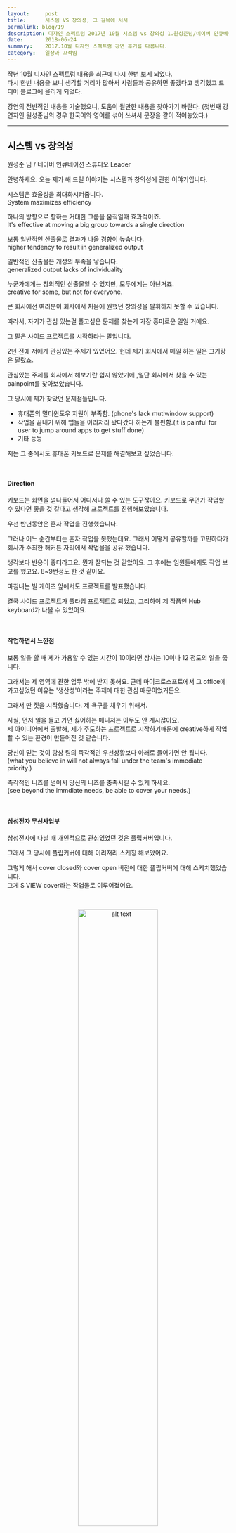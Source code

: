 ```yaml
---
layout:     post
title:      시스템 VS 창의성, 그 길목에 서서 
permalink: blog/19
description: 디자인 스펙트럼 2017년 10월 시스템 vs 창의성 1.원성준님/네이버 인큐베이션스튜디오 2.김효성님/sk플래닛 3.남영철님/toss 토스 시스템은 효율성을 극대화.
date:       2018-06-24
summary:    2017.10월 디자인 스펙트럼 강연 후기를 다룹니다.
category:   일상과 끄적임
---
```


작년 10월 디자인 스펙트럼 내용을 최근에 다시 한번 보게 되었다.  
다시 한번 내용을 보니 생각할 거리가 많아서 사람들과 공유하면 좋겠다고 생각했고 드디어 블로그에 올리게 되었다.

강연의 전반적인 내용을 기술했으니, 도움이 될만한 내용을 찾아가기 바란다.
(첫번째 강연자인 원성준님의 경우 한국어와 영어를 섞어 쓰셔서 문장을 같이 적어놓았다.)
- - -

## 시스템 vs 창의성

원성준 님 / 네이버 인큐베이션 스튜디오 Leader

안녕하세요. 오늘 제가 해 드릴 이야기는 시스템과 창의성에 관한 이야기입니다.

시스템은 효율성을 최대화시켜줍니다.  
System maximizes efficiency 

하나의 방향으로 향하는 거대한 그룹을 움직일때 효과적이죠.  
It's effective at moving a big group towards a single direction

보통 일반적인 산출물로 결과가 나올 경향이 높습니다.  
higher tendency to result in generalized output

일반적인 산출물은 개성의 부족을 낳습니다.  
generalized output lacks of individuality

누군가에게는 창의적인 산출물일 수 있지만, 모두에게는 아닌거죠.  
creative for some, but not for everyone.

큰 회사에선 여러분이 회사에서 처음에 원했던 창의성을 발휘하지 못할 수 있습니다. 

따라서, 자기가 관심 있는걸 풀고싶은 문제를 찾는게 가장 흥미로운 일일 거에요.

그 말은 사이드 프로젝트를 시작하라는 말입니다. 

2년 전에 저에게 관심있는 주제가 있었어요. 헌데 제가 회사에서 매일 하는 일은 그거랑은 달랐죠.

관심있는 주제를 회사에서 해보기란 쉽지 않았기에 ,일단 회사에서 찾을 수 있는 painpoint를 찾아보았습니다.

그 당시에 제가 찾았던 문제점들입니다.  

* 휴대폰의 멀티윈도우 지원이 부족함. (phone's lack mutiwindow support)
* 작업을 끝내기 위해 앱들을 이리저리 왔다갔다 하는게 불편함.(it is painful for user to jump around apps to get stuff done)
* 기타 등등

저는 그 중에서도 휴대폰 키보드로 문제를 해결해보고 싶었습니다.

<br>

#### Direction

키보드는 화면을 넘나들어서 어디서나 쓸 수 있는 도구잖아요. 키보드로 무언가 작업할 수 있다면 좋을 것 같다고 생각해 프로젝트를 진행해보았습니다.

<!--keyboard that can kill the need to jump around window be your genie -->

우선 반년동안은 혼자 작업을 진행했습니다.

그러나 어느 순간부터는 혼자 작업을 못했는데요. 그래서 어떻게 공유할까를 고민하다가 회사가 주최한 해커톤 자리에서 작업물을 공유 했습니다.

생각보다 반응이 좋더라고요. 뭔가 잘되는 것 같았어요. 그 후에는 임원들에게도 작업 보고를 했고요. 
8~9번정도 한 것 같아요.

마침내는 빌 게이츠 앞에서도 프로젝트를 발표했습니다.

결국 사이드 프로젝트가 풀타임 프로젝트로 되었고, 그리하여 제 작품인 Hub keyboard가 나올 수 있었어요.

<br>

#### 작업하면서 느낀점

보통 일을 할 때 제가 가용할 수 있는 시간이 10이라면 상사는 10이나 12 정도의 일을 줍니다.

그래서는 제 영역에 관한 업무 밖에 받지 못해요. 근데 마이크로소프트에서 그 office에 가고싶었던 이유는 '생산성'이라는 주제에 대한 관심 때문이었거든요.

그래서 딴 짓을 시작했습니다. 제 욕구를 채우기 위해서. 

사실, 먼저 일을 들고 가면 싫어하는 매니저는 아무도 안 계시잖아요.   
제 아이디어에서 출발해, 제가 주도하는 프로젝트로 시작하기때문에 creative하게 작업할 수 있는 환경이 만들어진 것 같습니다.

당신이 믿는 것이 항상 팀의 즉각적인 우선상황보다 아래로 들어가면 안 됩니다.  
(what you believe in will not always fall under the team's immediate priority.)

즉각적인 니즈를 넘어서 당신의 니즈를 충족시킬 수 있게 하세요.  
(see beyond the immdiate needs, be able to cover your needs.)

<br>

#### 삼성전자 무선사업부

삼성전자에 다닐 때 개인적으로 관심있었던 것은 플립커버입니다.

그래서 그 당시에 플립커버에 대해 이리저리 스케칭 해보았어요.

그렇게 해서 cover closed와 cover open 버전에 대한 플립커버에 대해 스케치했었습니다.  
그게  S VIEW cover라는 작업물로 이루어졌어요.

<br>

<p align ="middle">	
 <img src="https://images.mobilefun.co.uk/graphics/productmisc/38371/samsung_flip_300_02.jpg" alt="alt text" width = "60%">
</p>


<br>


결과적으로 회사에게 도움이 많이 되었습니다. 시리즈로 계속 낼 정도 였으니까요.

작업할 당시에는 내부적으로 '그거 하지말라' 라는 소리를 많이 들었어요.   
'중요한 과제가 있으니까 그거 따로 해라.' 라는 말을 많이 들었습니다.

근데 그냥 귀를 덮고 밤을 새면서(?) 작업을 많이 했어요.

헌데 나중에 보니 기존의 크게 진행했던 프로젝트는 다 완료를 못하고 제가 사이드로 했던 프로젝트는 끝까지 런칭을 완료했었죠.

<strong>말씀드리고 싶은 요점은,</strong>

누군가가 여러분에게 이래라저래라 할 수도 있고 작업에 대해 '그만 해'라고 할 수 있지만 여러분은 최대한 할 수 있을만큼 그 소리들을 필터링 하세요.

여러분이 좀 더 크리에이티브 할 수 있는 곳에서 기회를 줍기 위해 노력하세요.  
(try picking an opportuninty where you can get to be more creative.)

이거에 관한 짧은 일화를 들려드릴게요. 

당시 삼성에서 갤럭시 S2를 한창 제작할 때가 있었어요.  
그 때 저에겐 2가지 선택지가 있었는데, 

갤럭시 S2 vs T모바일에서 어린 친구들을 겨냥한 폰(niche phone for a spcific carrier just in the U.S)  
이라는 2가지 선택지였지요.

후자는 보상은 좀 적을 수 있지만 좀 더 많은 creativity와 높은 responsibility가 보장되었어요.    
그래서 후자를 선택했고 결국 런칭했습니다.

물론 결과는 갤럭시 S2R가 훨씬 좋았었지만 저는 제가 만들어 나갈 수 있는 과제를 찾았고 그 때의 기억에 만족 하고 있어요.

자신이 크리에이티브하게 될 수 있는 환경을 이끌어보세요.     
자신을 큰 기계 안에 작은 톱니가 된 것 같이 느끼게 만들지 마세요.  
(Leading envrioment to be creative  
Don't make one feel like a small cog in a big machine.)

<br>

#### 인큐베이션 스튜디오

서비스에는 그것을 만드는 프로세스가 있습니다.  
문제를 발견하고, 그 문제의 대한 해결책을 잘 키워서, 실제 서비스로 만들어 보는 것이죠.

discover - incubate - realize

현재 저는 네이버에서 인큐베이션 스튜디오라는 팀을 이끌고 있는데요.

저는 서비스를 만드는 팀을 재즈뮤지션 팀으로 봐요.   
다양한 관점을 함께 가져갈 수 있고, 문제에서 출발하고 문제를 탐험하는 팀처럼 말이죠.

그래서 아이디어를 만들 때도 어피니티 다이어그램을 활용해 팀원들과 같이 만들어내고,  
스케치를 다 같이 하고 아이디어를 버리는 것도 디자이너와 개발자 등과 함께 논의합니다.

저희 팀에서는 디자이너도 개발을 일부 해요.  
현재 저희 팀은 타르트라는 서비스를 운영하고 있습니다.

타르트를 만들게 된 계기는 이렇습니다.

저희는 항상 reminder를 쓰는데,  
실제 일은 리마인더로 커버가 되지않는 부분이 많았습니다.  
그것 들을 관리하는데 노력이 너무 많이 들었죠.  

그런 문제점을 파악하고 타르트 라는 솔루션을 만들었습니다.

네이버에서도 이전과 마찬가지로 일을 받는 걸 기다리는게 아니라 일을 먼저 시작했고,   
그렇게 내 시간을 확보해서 일을 할 수 있는 식으로 하는 것 같아요.

그러니 맞든 틀리든 여러분의 모든 의사결정에 관점을 가지세요. 그래야 자신의 일을 할 수 있으니까요.

문의 www.damkee.com

- - -

## 효율적 디자인 vs 창의적 디자인   
#### 부제 : 생산적 관점에서 보통 디자이너로서 가치 창출하기

김효성 님/ SK 플래닛 

안녕하세요, 김효성입니다.  
제 직장생활을 보자면 2001~2017까지 총 16년 간 디자이너로 일을 했는데요.   
이직도 많이 해서 총 5군데의 회사를 다녔습니다.

예전에는 ux 전략 가이드라인을 만드는 일을 했었습니다.(localization)
모토롤라에 다닐 때는 레이저 폰 디자인을 했었어요.

당시에 고민하던 것은 '이 디자인이 연속성, 효율성이 있나?' 였는데,
'디자인이 연속적으로 생명을 가져가려면 효율성을 가져가야 될 것이다.'라는 결론을 내렸습니다.

#### 흔한 효율

보통 리소스 x 속도 x 품질 = 효율성 이라고 일컫습니다.

그리고 높은 품질은 좋은 기능 x 낮은 오류 x 좋은 디자인에서 나옵니다.

그렇다면 이게 창의성이 없는거야라고 하실 수 있는데,  
좋은 기능과 좋은 디자인이 접목되는 것과 창의성이 없는 것과는 별개입니다.

페라리의 사례를 살펴보시죠.  
페라리는 적은 리소스 x 느린 속도 x 높은 품질를 라는 고효율성을 추구했습니다.

반면에 현대 자동차의 사례를 살펴보시면,  
적당히 이쁘면서, 적당한 퍼포먼스, 나쁘지않은 실적을 유지하고 있습니다.

대부분의 기업이 효율화를 추구하는 이유가 여기에 있습니다.   
리소스가 올라갈 수록 실적은 점점 줄어들 수 밖에 없어요.   
ROI가 감소하는데 망할 때의 리스크가 크죠.

구글,애플,우버,에어비앤비, 페이스북

이 회사들은 각각의 디자인 시스템을 만들고 적용시킨 회사들인데요.
이들은 왜 ? 이러한 시스템을 만들게 되었을 까요?  

일관성 있는 디자인을 위해서 그랬을까요?

보다 높은 품질을 위한다면  좋은 기능 X 낮은 오류 X 좋은 디자인을 추구해야 합니다.  
기업에서 그건 개발 시스템과 함께 동작할 수 있는 디자인 시스템을 말합니다.

API / LOG / DB X GUI / UI

그런 시스템을 만들게 되면 비슷하고 반복적인 업무수행에 따르는 리소스 및 오류 절감이 가능해집니다.
개인화 & 자동화 = AI를 이용해서 작업을 하면 효율을 극대화시킬 수 있습니다.  

대표적으로 THE Grid.io 와 REFUEL이라는 서비스가 있는데요.

TheGrid.io => 지속적 A/B 테스트 및 개선 레이아웃을 알고리즘화해서 학습하는 서비스.

REFUEL => 예측분석 기능을 사용하여 사용자의 온라인 여정을 이해하고 행동에 따라 세그먼트로 매핑하는 서비스   
(Journeymap을 개인화 형태로 AI가 직접 세그먼트, 커스터마이제이션)

효율적인 디자인을 추구하는 기업으로 넷플릭스가 있는데요.  

그들은 레이아웃이 어떻게 작동해야 하는지에 대한 규칙을 정의하고,   
자동화 될 UI/GUI 라이브러리를 시스템에서 제공합니다.

이러한 규칙을 이미지 자산과 결합하여 영화 포스터 및 배너장치를 자동화시켰어요.

높은 품질, 효율성 <=> 창의성

저는 이 두 가지가 대립관계는 아니라고 생각합니다.

<br>

#### 좋은 품질을 만드려고 하는 SK 플래닛 사례

SK플래닛에서 저는 생산적 협업환경 , 고객데이터를 기반으로 한 업무환경을 구축하고 있습니다.  
PUI라는 모바일 UI 표준화 프로젝트를 보면 알 수 있는데요.  

PUI 프로젝트를 하면서 가장 중요하게 생각한 것은,   
낭비를 개선하여 빠른 구현으로 반복적 테스트-분석-학습을 하며, 고객을 이해하고 효과적으로 성장해 나갈 수 있도록 하는 것입니다.

생산적 협업환경(빠른구현)- 고객 데이터 분석환경(반복적 학습) - 목표가설, 유효한 검증(고객변화/효과적 대응) - 고객 가치 지속발굴

1년이 지난 지금,

저희의 PUI를 소개해 드리자면

[페인포인트]

1.서비스 품질 향상 필요
2.직무 간 업무효율성 개선 필요
3.업무 처리시간 단축 필요
4.PUI(Progressive User Interface) 
5.UI 표준 개선

[솔루션]

* component - 정보에 쉽게 영향 받지 않는 최소단위 모듈  
* block - 정보구성에 따라 재조립 가능, 복수의 block으로 구성된 모듈  
* 페이지 - 각 페이지 성격에 맞게 템플릿 제작 가능

공통 인터페이스로 실행부서간 원할한 협업 통해

1.서비스기획 - 2.uxd  - 3. 개발

1.파워포인트 플러그인 기반의 pui kit 사용  
2.스케치 플러그인 기반의 pui kit 사용  
3.구조화된 pui 모듈 - 인덱스 기반의 개발  

컴포넌트 / 블록 / 페이지 

개인화 되면 몇 천개의 페이지를 디자이너 혼자서 하진 못합니다. 
그건 인공지능 같은 시스템과 함께 해야 합니다.

저희의 PUI는 UI/GUI 등 시각적 요소를 넘어 개발 데이터 시스템 통합을 통해 보다 효율적 매니지먼트 추구하려 노력하고 있습니다.


11번가 같은 커머스 서비스는 매우 무겁기에 이런게 반드시 필요하죠.
현재 PUI는 1.5~2.0 버전 으로 고도화 되고 있습니다.
PUI x CMS 연계를 통한 빌드 매니지먼트 시스템 통합 기반을 마련하고 있구요.  

Powerful CMS로 가기위한 초석을 닦는다고 보시면 될 것 같습니다.

<br>

#### 결론 

효율화를 기반한 창의성이 중요하다고 말씀드리고 싶습니다..

효율화와 창의성의 비중 = 자신이 몸담고 있는 회사의 전략/가치에 따라 비중에 차이가 있습니다.  
만약 자신만의 고도화된 창의성을 원한다면 그것과 맞는 조직을 찾거나, 직접만들어 증명해야 합니다.

과거의 창의성은 '확산적 사고'에 기반했지만 현재는 '수렴적 사고'와 융화되어야 합니다.

스스로 과거의 방식의 디자인을 추구하면서 발생되는 스트레스가 어느정도인지 생각해 볼 필요가 있으며 이에따른 스트레스는 결국 관점에 따라 다르게 반영될 것이라 생각됩니다.

자신만의 창의성의 가치를 인정받고 그것을 기반으로 변화를 주고 싶다면 주어진 업무만 하는 것보다, 지속적으로 고민하고 노력하고 제안하고, 실행하는 것외에는 답이 없습니다.

결국 디자이너의 가치는 누군가가 대신 만들어 주지 않더라고요.

감사합니다.
- - -

## Creativity VS System

남영철님 / TOSS Product Designer


creativity는 시스템 위에서 양분을 먹고 자라는 것입니다.(나무와 토양같은 관계이죠)

이런 질문을 해볼 수 있습니다.

creativity는 직군의 관점에 따라 다르지않을까? 디자인, 개발, 데이터관리, 아트, 패션 등등 다 다르겠지?
그리고 디자인 안에서도 다 다르겠지? 브랜드 디자인, 패키지 디자인, 모션 디자인, 그래픽 디자인 등등에서.

저는 토스에서 Product Design을 하고 있는데요.
 
제가 하고 있는 일은

자신과 조직이 속한 사업 영역에서 고객의 문제를 발견하고 제품을 통해 문제를 해결하여 business goal을 달성하는 것입니다.

그에 따른 산출물은

* UI Flow와 GUI
* 고객의 총체적인 경험
* 시장에 대한 학습
* Business goal 달성

그럼 product designer이 달성해야하는 creativity는 무엇일까요?   
답은 문제를 발견하고 제품을 통해 해결하는 법입니다.

너무나 당연해서 문제인지도 모르고 사는 것을 문제로 제기하는 것이 바로 창의성입니다.

예를 들어, 요즘은 이메일 아이디가 대세인데 이메일이 없는 사람은 어쩌지?라고 물어볼 수도 있겠죠.
(하긴 할아버지도 카카오 아이디도 이메일도 없었다.)

왓츠앱은 전략적으로 이메일 아이디를 안 쓰고 있습니다.

또한 예를 들어, 금융서비스의 경우,     
기술적으로는 그 기능이 가상계좌라도 무통장 입금할 때 쓰는 '가상계좌'라는 단어를 직접쓰면 이해못하지않을까?라는 질문을 해볼 수 있습니다.

'뭐라고 설명해야 사람들을 이해시킬 수 있을까?' 라는 질문도 던질 수 있죠.

그리고,  
'왜 단돈 1000원을 보내는데도 공인인증서를 두번이나 써야해?'   
'왜 나도 기억하기 힘든 패스워드를 만들어야 할까?'

라는 질문을 해볼 수 있습니다.  
(아마 거대한 사업자가 자체 로그인 등장하면서 그게 조금씩 사라지고있다. & 터치 아이디 혹은 생체 기반)

그래서 습관적으로 아이디 패스워드 화면을 설계하는 것이 아니라 그런 creativity가 필요한 것이죠.

근데 그런 창의성은 어디서 오는 걸까요?

* 고객 관찰
* 문화적 특성
* 규제
* 시장(그 업계가 어떻게 돌아가는지)
* 기술
* 제품 사용 data(어떻게 쓰고있는지)

이런 것들을 통해 알 수 있습니다.

질문 사례들을 보시면, 

1.왜 우리나라사람들은 힘들게 oo하고있을까?  
2.그건 ooo가 oo를 통해서oo를 하고 있기 때문이야.  
3.그리고 oo한 규제가 있어서 진입이 어려워.  
4.하지만 ooo를 통해 비용을 낮출 수 있지않나?  
5.ooo한다는 결과도 있잖아?  
 
라고 물어볼 수 있다는 거죠.

그럼 문제를 해결을 위한 creativitiy는 어디서 올까요?

문제를 해결하는 프로토타입을 만들어봤어.  
어때? 이걸로 ㅁㅁㅁ한테 테스트해봤더니 반응이 좋았어.  
오, 그럼 실험해보자!

구체적이고 빠른 실행을 해야 합니다.

다양한 데이터를 통한 문제 발견 <-> 실행을 통한 데이터 수집

그럼 이런 관점에서 시스템은 무엇을 해줘야 할까요?

시스템의 역할

1.Creativity 를 고민할 기회를 더 많이 제공한다.
2.Creativity 가 필요한 부분을 명확히 한다.
3.Creativity를 실행할 기회를 만든다.

그럼 왜 이런 고민을 이때까지 못 했을까요? = 시간이 없어서요!

어떤 회사든 backlog는 서비스가 크면 팽창합니다.

그리고 고민 할 시간이 충분한 경우는 없어요.
그럼 어떻게 시간을 확보해야 할까요?

같은 고민을 두번 하지말면 됩니다
design system으로 이를 극복하는 거죠.
(바퀴를 두번 만들지 말자)

그리고 creativity가 필요한 영역 찾아보는 겁니다.

모든 부분에서 창의력을 발휘해야지라고 생각하면 그건 아무것도 하지 말자는 것과 똑같은 말입니다.

어디에 creativity를 집중해야 하는가? = 창의력이 가장 크게 임팩트하는 곳이 어딘가?  
사람들이 많이 빠져나가는 곳을 집중해보는 겁니다. 어디에 creativity를 집중할지 알아야 하는 거죠.

그게 바로 data-driven design의 시작입니다.


<br>

#### creativity를 실행할 기회 만들기

이제 그럼 creativity를 실행해보면 되는데 왜 우리는 실행이 오래 걸릴까요? 
보고 때문이죠.

보고를 왜 할 까요? 망하면 안 되니까요.ㅎㅎ

안 망하기 위해선? 
실패의 비용을 낮추어 실행을 앞당겨야합니다.

MVP & A/B Test Culture.  
최소한의 제품과 여러가지 테스트를 할 수 있는 환경이 필요합니다.

어떻게든 창의성이 만든 결과를 확인할 수 있어야 하죠.

그리고 어떤 변화가 일어났는지 추적해야 합니다. (data-driven)

제가 앞에서 말한 바퀴를 발명하지마라 라는 말은 프레임워크를 써보자는 말입니다.  
(부트스트랩, 매터리얼 디자인 등의 프레임워크 말이죠.)

버튼 크기 다시 고민하지말자, 리스트 높이 고민하지말자, 컬러 팔레트 다시 고민하지말자, 말투 고민하지말자 라는 말과 같습니다.  
디자인하는 시간을 절약하고 의사결정하는 시간을 절약하면 creativity에 들일 수 있는 시간이 많아집니다.

<br>

#### 제품개발 프로세스

그럼 우리는 얼마나 빨리 실행할 수 있을까요?

여기에 관해서 spotify를 참고해보겠습니다.  
spotify는 2014년 lab을 통해서 engineering culture를 발표했습니다.

1) decoupled releases

내가 무언가 하나를 바꾸면 모든 팀에게 영향 가는게 아니라 각각의 팀에 있는 하나의 요소만에 영향을 끼치게 만들어야 합니다. (그래야 다른 팀들이 영향을 받지 않으니까요.)

2) small frequent releases

크게 하지말고, 한방에 업데이트하지 말고 작게 업데이트 하세요.

3) self - service model 

enable > serve

limited blast radius 

어떤 에러가발생했을 때 그 에러를 작게 만드세요. 의사결정 시간을 좁히는 겁니다.

스포티파이 서비스는 검색에서 에러가 나도 음악재생은 잘 되요.   
그런 시스템에서는 다른 팀에 눈치 안보고 빨리 릴리스하고 빨리 고칠 수 있어요.

graudal rollout(모두에게 업데이트 하지말고 100명 10000명한테 테스트해서 문제가 발생하면 거둬들이는식)

4)실패장려

실패를 빨리 겪고 빨리 회복하는식으로 프로세스를 만들어봐야 합니다.

그리고 creativity를 측정가능한 영역으로 가져오는 겁니다.

측정할 수 없는 것은 없다는 믿음을 가지고 있으면 측정하실 수 있을 겁니다. 물론 많은 삽질이 동반되겠죠.

<br>

#### 조직 구조

조직구조에 있어서 중요한 것이 2 가지 있습니다.

1.정보가 얼마나 투명하게 공개되었는가?
2.정보에 접근하기 위해 승인이 필요한가? 며칠 기다려야 하나?

구글의 사례를 살펴보면 구글은 정보 공개를 기본설정으로 해놓고 있습니다.  
"법이나 규정에 저촉되지않는 소수의 정보를 제외하고 모든것을 공유하라"라고 말하죠.


토스는 사일로라는 단위로 구성되어 있는데요.

사일로는 미니스타트업과 같은 곳입니다.

짧은 의사결정과정, 시장과 제품에 대한 데이터에 대한 일상적인 접근  
(하나의 제품에 대해선 하나의 사일로가 책임짐)

모르겠으면 직접 찾아 sql/dw 쿼리 문의 권한이 가능합니다.

제품 개발은 다 프로로타입으로, 의사결정이 끝까지 안되면 a/b테스팅를 진행하구요.

토스의 디자인 시스템 같은 경우 필요성을 느끼고 현재 빌딩하는 상태입니다. 

결론적으로 제가 생각하는 시스템은 이렇습니다.

* 시간을 절약
* 일관성을 유지할 수 있음
* app/web간 차이를 메꿔줄 수 있는

이런 시스템가 없다는 것은 creativity가 부재할 수 있다는 것이고 결국 그건 시스템의 실패로 귀결될 수 있다는 말을 드리고 싶네요.

감사합니다.